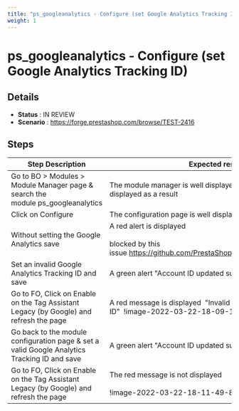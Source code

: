 ```yaml
---
title: "ps_googleanalytics - Configure (set Google Analytics Tracking ID)"
weight: 1
---
```


# ps_googleanalytics - Configure (set Google Analytics Tracking ID)
## Details
* **Status** : IN REVIEW
* **Scenario** : https://forge.prestashop.com/browse/TEST-2416

## Steps
| Step Description | Expected result |
| ----- | ----- |
| Go to BO > Modules > Module Manager page & search the module ps_googleanalytics | The module manager is well displayed and the module is displayed as a result |
| Click on Configure | The configuration page is well displayed |
| Without setting the Google Analytics save | A red alert is displayed<br><br>blocked by this issue https://github.com/PrestaShop/PrestaShop/issues/28005 |
| Set an invalid Google Analytics Tracking ID and save | A green alert "Account ID updated successfully" is displayed |
| Go to FO, Click on Enable on the Tag Assistant Legacy (by Google) and refresh the page | A red message is displayed  "Invalid or missing web property ID"  !image-2022-03-22-18-09-18-657.png! |
| Go back to the module configuration page & set a valid Google Analytics Tracking ID and save | A green alert "Account ID updated successfully" is displayed |
| Go to FO, Click on Enable on the Tag Assistant Legacy (by Google) and refresh the page | The red message is not displayed<br><br>!image-2022-03-22-18-11-49-877.png! |